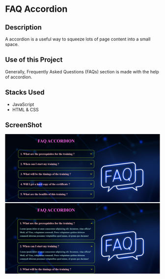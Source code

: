 # FAQ Accordion

## Description
A  accordion is a useful way to squeeze lots of page content into a small space.

## Use of this Project
Generally, Frequently Asked Questions (FAQs) section is made with the help of accordion.

## Stacks Used
* JavaScript
* HTML & CSS  

## ScreenShot

<img src="./ScreenShots/ss1.png" />

<img src="./ScreenShots/ss2.png" />
